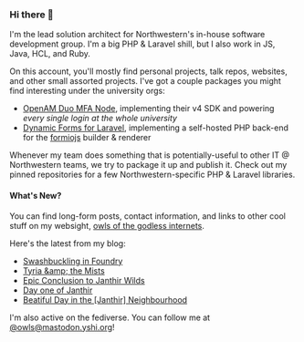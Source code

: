 ### Hi there 👋
I'm the lead solution architect for Northwestern's in-house software development group. I'm a big PHP & Laravel shill, but I also work in JS, Java, HCL, and Ruby.

On this account, you'll mostly find personal projects, talk repos, websites, and other small assorted projects. I've got a couple packages you might find interesting under the university orgs:

- [OpenAM Duo MFA Node](https://github.com/NUIT-ISO/duo-universal-prompt-auth-node), implementing their v4 SDK and powering *every single login at the whole university*
- [Dynamic Forms for Laravel](https://github.com/NIT-Administrative-Systems/dynamic-forms), implementing a self-hosted PHP back-end for the [formiojs](https://github.com/formio/formio.js/) builder & renderer

Whenever my team does something that is potentially-useful to other IT @ Northwestern teams, we try to package it up and publish it. Check out my pinned repositories for a few Northwestern-specific PHP & Laravel libraries.

#### What's New?
You can find long-form posts, contact information, and links to other cool stuff on my websight, [owls of the godless internets](https://godless-internets.org).

Here's the latest from my blog:

<!-- BLOG-POST-LIST:START -->
- [Swashbuckling in Foundry](https://godless-internets.org/2024/08/24/swashbuckling-in-foundry)
- [Tyria &amp;amp; the Mists](https://godless-internets.org/2024/08/23/tyria-the-mists)
- [Epic Conclusion to Janthir Wilds](https://godless-internets.org/2024/08/22/epic-conclusion-to-janthir-wilds)
- [Day one of Janthir](https://godless-internets.org/2024/08/21/day-one-of-janthir)
- [Beatiful Day in the [Janthir] Neighbourhood](https://godless-internets.org/2024/08/20/beatiful-day-in-the-janthir-neighbourhood)
<!-- BLOG-POST-LIST:END -->

I'm also active on the fediverse. You can follow me at [@owls@mastodon.yshi.org](https://mastodon.yshi.org/@owls)!
